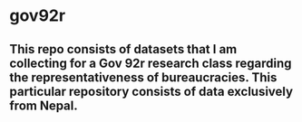 # gov92r

## This repo consists of datasets that I am collecting for a Gov 92r research class regarding the representativeness of bureaucracies. This particular repository consists of data exclusively from Nepal.
